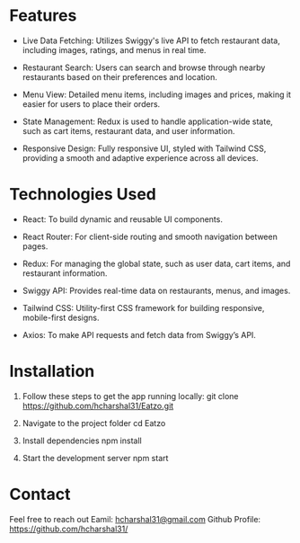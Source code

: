 # Features
- Live Data Fetching: Utilizes Swiggy's live API to fetch restaurant data, including images, ratings, and menus in real time.

- Restaurant Search: Users can search and browse through nearby restaurants based on their preferences and location.

- Menu View: Detailed menu items, including images and prices, making it easier for users to place their orders.

- State Management: Redux is used to handle application-wide state, such as cart items, restaurant data, and user information.

- Responsive Design: Fully responsive UI, styled with Tailwind CSS, providing a smooth and adaptive experience across all devices.

# Technologies Used
- React: To build dynamic and reusable UI components.

- React Router: For client-side routing and smooth navigation between pages.

- Redux: For managing the global state, such as user data, cart items, and restaurant information.

- Swiggy API: Provides real-time data on restaurants, menus, and images.

- Tailwind CSS: Utility-first CSS framework for building responsive, mobile-first designs.

- Axios: To make API requests and fetch data from Swiggy’s API.

# Installation
1. Follow these steps to get the app running locally:
   git clone https://github.com/hcharshal31/Eatzo.git
   
2. Navigate to the project folder
   cd Eatzo

3. Install dependencies
   npm install

4. Start the development server
   npm start

# Contact
  Feel free to reach out
  Eamil: hcharshal31@gmail.com
  Github Profile: https://github.com/hcharshal31/
  
